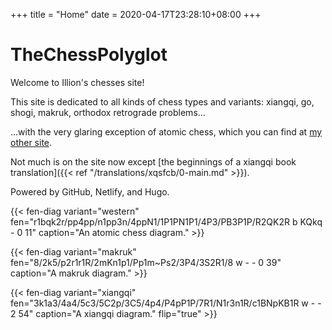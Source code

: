 +++
title = "Home"
date = 2020-04-17T23:28:10+08:00
+++

# TheChessPolyglot #

Welcome to Illion's chesses site!

This site is dedicated to all kinds of chess types and variants: xiangqi, go, shogi, makruk, orthodox retrograde problems...

...with the very glaring exception of atomic chess, which you can find at [my other site](https://illion-atomic.netlify.app/).

Not much is on the site now except [the beginnings of a xiangqi book translation]({{< ref "/translations/xqsfcb/0-main.md" >}}).

Powered by GitHub, Netlify, and Hugo.

{{< fen-diag variant="western" fen="r1bqk2r/pp4pp/n1pp3n/4ppN1/1P1PN1P1/4P3/PB3P1P/R2QK2R b KQkq - 0 11" caption="An atomic chess diagram." >}}

{{< fen-diag variant="makruk" fen="8/2k5/p2r1r1R/2mKn1p1/Pp1m~Ps2/3P4/3S2R1/8 w - - 0 39" caption="A makruk diagram." >}}

{{< fen-diag variant="xiangqi" fen="3k1a3/4a4/5c3/5C2p/3C5/4p4/P4pP1P/7R1/N1r3n1R/c1BNpKB1R w - - 2 54" caption="A xiangqi diagram." flip="true" >}}
